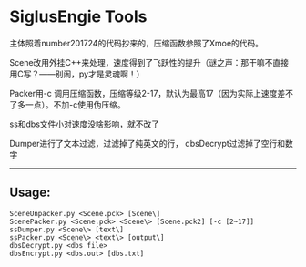 # SiglusEngie Tools

主体照着number201724的代码抄来的，压缩函数参照了Xmoe的代码。

Scene改用外挂C++来处理，速度得到了飞跃性的提升（谜之声：那干嘛不直接用C写？——别闹，py才是灵魂啊！）

Packer用-c 调用压缩函数，压缩等级2-17，默认为最高17（因为实际上速度差不了多一点）。不加-c使用伪压缩。

ss和dbs文件小对速度没啥影响，就不改了

Dumper进行了文本过滤，过滤掉了纯英文的行，
dbsDecrypt过滤掉了空行和数字

***
## Usage:
```
SceneUnpacker.py <Scene.pck> [Scene\]
ScenePacker.py <Scene.pck> <Scene\> [Scene.pck2] [-c [2~17]]
ssDumper.py <Scene\> [text\]
ssPacker.py <Scene\> <text\> [output\]
dbsDecrypt.py <dbs file>
dbsEncrypt.py <dbs.out> [dbs.txt]
```
